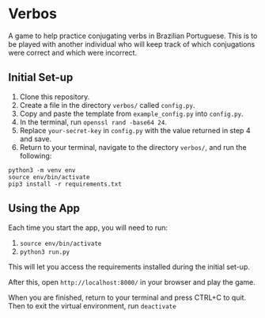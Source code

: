 # Verbos

A game to help practice conjugating verbs in Brazilian Portuguese. This is to be played with another individual who will keep track of which conjugations were correct and which were incorrect.

## Initial Set-up

1. Clone this repository.
2. Create a file in the directory `verbos/` called `config.py`.
3. Copy and paste the template from `example_config.py` into `config.py`.
4. In the terminal, run `openssl rand -base64 24`.
5. Replace `your-secret-key` in `config.py` with the value returned in step 4 and save.
6. Return to your terminal, navigate to the directory `verbos/`, and run the following:

```
python3 -m venv env
source env/bin/activate
pip3 install -r requirements.txt
```

## Using the App

Each time you start the app, you will need to run:
1. `source env/bin/activate`
2. `python3 run.py`

This will let you access the requirements installed during the initial set-up.

After this, open `http://localhost:8000/` in your browser and play the game.

When you are finished, return to your terminal and press CTRL+C to quit. Then to exit the virtual environment, run `deactivate`


